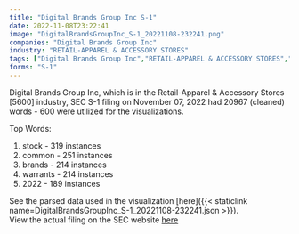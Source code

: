 ```yaml
---
title: "Digital Brands Group Inc S-1"
date: 2022-11-08T23:22:41
image: "DigitalBrandsGroupInc_S-1_20221108-232241.png"
companies: "Digital Brands Group Inc"
industry: "RETAIL-APPAREL & ACCESSORY STORES"
tags: ["Digital Brands Group Inc","RETAIL-APPAREL & ACCESSORY STORES","11-07-2022","S-1"]
forms: "S-1"
---
```

Digital Brands Group Inc, which is in the Retail-Apparel & Accessory Stores [5600] industry, SEC S-1 filing on November 07, 2022 had 20967 (cleaned) words - 600 were utilized for the visualizations.

Top Words:
1. stock - 319 instances
2. common - 251 instances
3. brands - 214 instances
4. warrants - 214 instances
5. 2022 - 189 instances


See the parsed data used in the visualization [here]({{< staticlink name=DigitalBrandsGroupInc_S-1_20221108-232241.json >}}).  
View the actual filing on the SEC website [here](https://www.sec.gov/Archives/edgar/data/1668010/0001104659-22-115412.txt)